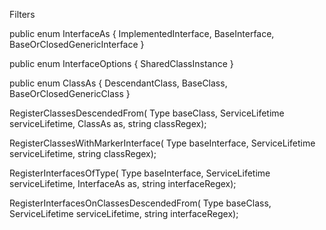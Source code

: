 Filters

public enum InterfaceAs
{
    ImplementedInterface,
    BaseInterface,
    BaseOrClosedGenericInterface
}

public enum InterfaceOptions
{
	SharedClassInstance
}

public enum ClassAs
{
    DescendantClass,
    BaseClass,
    BaseOrClosedGenericClass
}

RegisterClassesDescendedFrom(
	Type baseClass,
	ServiceLifetime serviceLifetime,
	ClassAs as,
	string classRegex);

RegisterClassesWithMarkerInterface(
	Type baseInterface,
	ServiceLifetime serviceLifetime,
	string classRegex);


RegisterInterfacesOfType(
	Type baseInterface,
	ServiceLifetime serviceLifetime,
	InterfaceAs as,
	string interfaceRegex);

RegisterInterfacesOnClassesDescendedFrom(
	Type baseClass,
	ServiceLifetime serviceLifetime,
	string interfaceRegex);

